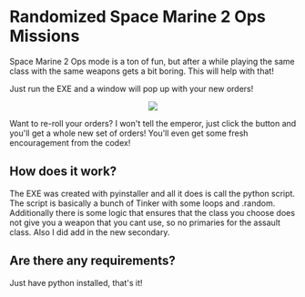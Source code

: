 # Randomized Space Marine 2 Ops Missions
Space Marine 2 Ops mode is a ton of fun, but after a while playing the same class with the same weapons gets a bit boring. This will help with that! 

Just run the EXE and a window will pop up with your new orders! 
<p align="center"><img src="https://github.com/user-attachments/assets/266f8a06-06b3-49b5-9903-361f65f29f53"/> </p> 

Want to re-roll your orders? I won't tell the emperor, just click the button and you'll get a whole new set of orders! You'll even get some fresh encouragement from the codex!





## How does it work?
The EXE was created with pyinstaller and all it does is call the python script. The script is basically a bunch of Tinker with some loops and .random. Additionally there is some logic that ensures that the class you choose does not give you a weapon that you cant use, so no primaries for the assault class. Also I did add in the new secondary.

## Are there any requirements?
Just have python installed, that's it!
